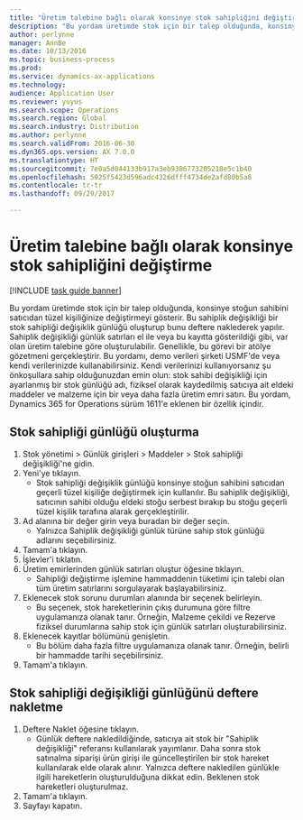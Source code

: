 ```yaml
---
title: "Üretim talebine bağlı olarak konsinye stok sahipliğini değiştirme"
description: "Bu yordam üretimde stok için bir talep olduğunda, konsinye stoğun sahibini satıcıdan tüzel kişiliğinize değiştirmeyi gösterir."
author: perlynne
manager: AnnBe
ms.date: 10/13/2016
ms.topic: business-process
ms.prod: 
ms.service: dynamics-ax-applications
ms.technology: 
audience: Application User
ms.reviewer: yuyus
ms.search.scope: Operations
ms.search.region: Global
ms.search.industry: Distribution
ms.author: perlynne
ms.search.validFrom: 2016-06-30
ms.dyn365.ops.version: AX 7.0.0
ms.translationtype: HT
ms.sourcegitcommit: 7e0a5d044133b917a3eb9386773205218e5c1b40
ms.openlocfilehash: 5925f5423d596adc4326dfff4734de2afd80b5a8
ms.contentlocale: tr-tr
ms.lasthandoff: 09/29/2017

---
```

# <a name="change-the-ownership-of-consignment-inventory-based-on-production-demand"></a>Üretim talebine bağlı olarak konsinye stok sahipliğini değiştirme

[!INCLUDE [task guide banner](../../includes/task-guide-banner.md)]

Bu yordam üretimde stok için bir talep olduğunda, konsinye stoğun sahibini satıcıdan tüzel kişiliğinize değiştirmeyi gösterir. Bu sahiplik değişikliği bir stok sahipliği değişiklik günlüğü oluşturup bunu deftere naklederek yapılır. Sahiplik değişikliği günlük satırları el ile veya bu kayıtta gösterildiği gibi, var olan üretim talebine göre oluşturulabilir. Genellikle, bu görevi bir atölye gözetmeni gerçekleştirir. Bu yordamı, demo verileri şirketi USMF'de veya kendi verilerinizde kullanabilirsiniz. Kendi verilerinizi kullanıyorsanız şu önkoşullara sahip olduğunuzdan emin olun: stok sahibi değişikliği için ayarlanmış bir stok günlüğü adı, fiziksel olarak kaydedilmiş satıcıya ait eldeki maddeler ve malzeme için bir veya daha fazla üretim emri satırı. Bu yordam, Dynamics 365 for Operations sürüm 1611'e eklenen bir özellik içindir.


## <a name="create-an-inventory-ownership-journal"></a>Stok sahipliği günlüğü oluşturma
1. Stok yönetimi > Günlük girişleri > Maddeler > Stok sahipliği değişikliği'ne gidin.
2. Yeni'ye tıklayın.
    * Stok sahipliği değişiklik günlüğü konsinye stoğun sahibini satıcıdan geçerli tüzel kişiliğe değiştirmek için kullanılır. Bu sahiplik değişikliği, satıcının sahibi olduğu eldeki stoğu serbest bırakıp bu stoğu geçerli tüzel kişilik tarafına alarak gerçekleştirilir.  
3. Ad alanına bir değer girin veya buradan bir değer seçin.
    * Yalnızca Sahiplik değişikliği günlük türüne sahip stok günlüğü adlarını seçebilirsiniz.  
4. Tamam'a tıklayın.
5. İşlevler'i tıklatın.
6. Üretim emirlerinden günlük satırları oluştur öğesine tıklayın.
    * Sahipliği değiştirme işlemine hammaddenin tüketimi için talebi olan tüm üretim satırlarını sorgulayarak başlayabilirsiniz.  
7. Eklenecek stok sorunu durumları alanında bir seçenek belirleyin.
    * Bu seçenek, stok hareketlerinin çıkış durumuna göre filtre uygulamanıza olanak tanır. Örneğin, Malzeme çekildi ve Rezerve fiziksel durumlarına sahip stok için günlük satırları oluşturabilirsiniz.  
8. Eklenecek kayıtlar bölümünü genişletin.
    * Bu bölüm daha fazla filtre uygulamanıza olanak tanır. Örneğin, belirli bir hammadde tarihi seçebilirsiniz.  
9. Tamam'a tıklayın.

## <a name="post-the-inventory-ownership-change-journal"></a>Stok sahipliği değişikliği günlüğünü deftere nakletme
1. Deftere Naklet öğesine tıklayın.
    * Günlük deftere nakledildiğinde, satıcıya ait stok bir "Sahiplik değişikliği" referansı kullanılarak yayımlanır. Daha sonra stok satınalma siparişi ürün girişi ile güncelleştirilen bir stok hareket kullanılarak elde olarak alınır. Yalnızca deftere nakledilen günlükle ilgili hareketlerin oluşturulduğuna dikkat edin. Beklenen stok hareketleri oluşturulmaz.  
2. Tamam'a tıklayın.
3. Sayfayı kapatın.

